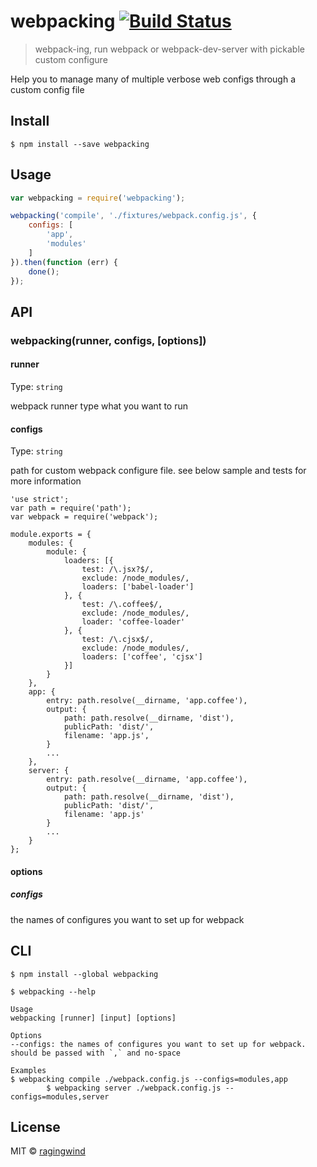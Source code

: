# webpacking [![Build Status](https://travis-ci.org/ragingwind/node-webpacking.svg?branch=master)](https://travis-ci.org/ragingwind/node-webpacking)

> webpack-ing, run webpack or webpack-dev-server with pickable custom configure

Help you to manage many of multiple verbose web configs through a custom config file

## Install

```
$ npm install --save webpacking
```


## Usage

```js
var webpacking = require('webpacking');

webpacking('compile', './fixtures/webpack.config.js', {
	configs: [
		'app',
		'modules'
	]
}).then(function (err) {
	done();
});
```


## API

### webpacking(runner, configs, [options])

#### runner

Type: `string`

webpack runner type what you want to run

#### configs

Type: `string`

path for custom webpack configure file. see below sample and tests for more information

```
'use strict';
var path = require('path');
var webpack = require('webpack');

module.exports = {
	modules: {
		module: {
			loaders: [{
				test: /\.jsx?$/,
				exclude: /node_modules/,
				loaders: ['babel-loader']
			}, {
				test: /\.coffee$/,
				exclude: /node_modules/,
				loader: 'coffee-loader'
			}, {
				test: /\.cjsx$/,
				exclude: /node_modules/,
				loaders: ['coffee', 'cjsx']
			}]
		}
	},
	app: {
		entry: path.resolve(__dirname, 'app.coffee'),
		output: {
			path: path.resolve(__dirname, 'dist'),
			publicPath: 'dist/',
			filename: 'app.js',
		}
		...
	},
	server: {
		entry: path.resolve(__dirname, 'app.coffee'),
		output: {
			path: path.resolve(__dirname, 'dist'),
			publicPath: 'dist/',
			filename: 'app.js'
		}
		...
	}
};
```
#### options

##### configs

the names of configures you want to set up for webpack

## CLI

```
$ npm install --global webpacking
```

```
$ webpacking --help

Usage
webpacking [runner] [input] [options]

Options
--configs: the names of configures you want to set up for webpack. should be passed with `,` and no-space

Examples
$ webpacking compile ./webpack.config.js --configs=modules,app
		$ webpacking server ./webpack.config.js --configs=modules,server
```


## License

MIT © [ragingwind](http://ragingwind.me)
